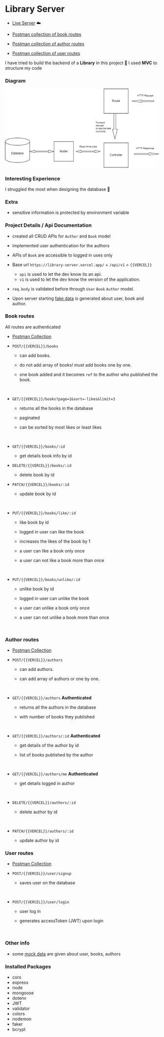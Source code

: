 # Library Server

- [Live Server](https://library-server.vercel.app/) ☁️

- [Postman collection of book routes](https://www.postman.com/red-firefly-96233/workspace/01131a3b-b046-4c93-a0f1-db6665ba2336/collection/22651644-c5e85f84-4389-4fc8-9307-c563fbc4ee3a?action=share&creator=22651644)

- [Postman collection of author routes](https://www.postman.com/red-firefly-96233/workspace/01131a3b-b046-4c93-a0f1-db6665ba2336/collection/22651644-1ab90822-9413-4cf1-9760-e94c3173148a?action=share&creator=22651644)

- [Postman collection of user routes](https://www.postman.com/red-firefly-96233/workspace/01131a3b-b046-4c93-a0f1-db6665ba2336/collection/22651644-2ae28cf9-1577-4601-a452-f69a3ff19c22?action=share&creator=22651644)

I have tried to build the backend of a **Library** in this project 🙎 I used **MVC** to structure my code

### Diagram

![Diagram](https://github.com/ThakurSaad/library-server/blob/main/assets/diagram.png)

### Interesting Experience

I struggled the most when designing the database 🙇

### Extra

- sensitive information is protected by environment variable

### Project Details / Api Documentation

- created all CRUD APIs for `Author` and `Book` model
- implemented user authentication for the authors
- APIs of `Book` are accessible to logged in uses only

- Base url `https://library-server.vercel.app/` + `/api/v1` = `{{VERCEL}}`
  - `api` is used to let the dev know its an api.
  - `v1` is used to let the dev know the version of the application.
- `req.body` is validated before through `User` `Book` `Author` model.
- Upon server starting [fake data](https://github.com/ThakurSaad/library-server/tree/main/utils) is generated about user, book and author.

### Book routes

All routes are authenticated

- [Postman Collection](https://www.postman.com/red-firefly-96233/workspace/01131a3b-b046-4c93-a0f1-db6665ba2336/collection/22651644-c5e85f84-4389-4fc8-9307-c563fbc4ee3a?action=share&creator=22651644)

- `POST/{{VERCEL}}/books`

  - can add books.
  - do not add array of books! must add books one by one.
  - one book added and it becomes `ref` to the author who published the book.

    <br>

- `GET/{{VERCEL}}/books?page=1&sort=-likes&limit=3`

  - returns all the books in the database
  - paginated
  - can be sorted by most likes or least likes

    <br>

- `GET/{{VERCEL}}/books/:id`

  - get details book info by id

- `DELETE/{{VERCEL}}/books/:id`

  - delete book by id

- `PATCH/{{VERCEL}}/books/:id`

  - update book by id

    <br>

- `PUT/{{VERCEL}}/books/like/:id`

  - like book by id
  - logged in user can like the book
  - increases the likes of the book by 1
  - a user can like a book only once
  - a user can not like a book more than once

    <br>

- `PUT/{{VERCEL}}/books/unlike/:id`

  - unlike book by id
  - logged in user can unlike the book
  - a user can unlike a book only once
  - a user can not unlike a book more than once

    <br>

### Author routes

- [Postman Collection](https://www.postman.com/red-firefly-96233/workspace/01131a3b-b046-4c93-a0f1-db6665ba2336/collection/22651644-1ab90822-9413-4cf1-9760-e94c3173148a?action=share&creator=22651644)

- `POST/{{VERCEL}}/authors`

  - can add authors.
  - can add array of authors or one by one.

    <br>

- `GET/{{VERCEL}}/authors` **Authenticated**

  - returns all the authors in the database
  - with number of books they published

    <br>

- `GET/{{VERCEL}}/authors/:id` **Authenticated**

  - get details of the author by id
  - list of books published by the author

    <br>

- `GET/{{VERCEL}}/authors/me` **Authenticated**

  - get details logged in author

    <br>

- `DELETE/{{VERCEL}}/authors/:id`

  - delete author by id

    <br>

- `PATCH/{{VERCEL}}/authors/:id`

  - update author by id

### User routes

- [Postman Collection](https://www.postman.com/red-firefly-96233/workspace/01131a3b-b046-4c93-a0f1-db6665ba2336/collection/22651644-2ae28cf9-1577-4601-a452-f69a3ff19c22?action=share&creator=22651644)

- `POST/{{VERCEL}}/user/signup`

  - saves user on the database

    <br>

- `POST/{{VERCEL}}/user/login`

  - user log in
  - generates accessToken (JWT) upon login

    <br>

### Other info

- some [mock data](https://github.com/ThakurSaad/library-server/tree/main/data) are given about user, books, authors

### Installed Packages

- cors
- express
- node
- mongoose
- dotenv
- JWT
- validator
- colors
- nodemon
- faker
- bcrypt
